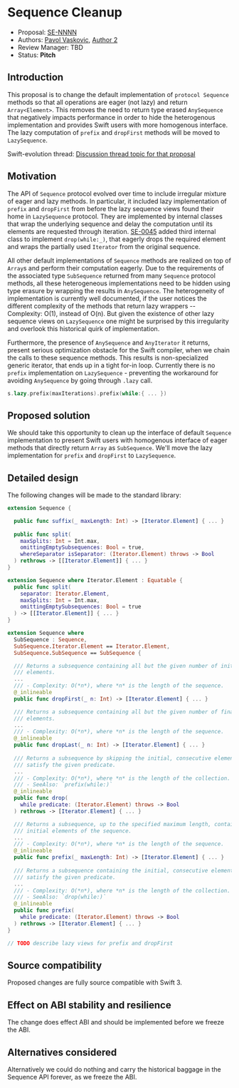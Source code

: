 # Sequence Cleanup

* Proposal: [SE-NNNN](NNNN-SequenceCleanup.md)
* Authors: [Pavol Vaskovic](https://github.com/palimondo), [Author 2](https://github.com/swiftdev)
* Review Manager: TBD
* Status: **Pitch**

## Introduction

This proposal is to change the default implementation of `protocol Sequence` methods so that all operations are eager (not lazy) and return `Array<Element>`. This removes the need to return type erased `AnySequence` that negatively impacts performance in order to hide the heterogenous implementation and provides Swift users with more homogenous interface. The lazy computation of `prefix` and `dropFirst` methods will be moved to `LazySequence`.

Swift-evolution thread: [Discussion thread topic for that proposal](https://lists.swift.org/pipermail/swift-evolution/)

## Motivation

The API of `Sequence` protocol evolved over time to include irregular mixture of eager and lazy methods. In particular, it included lazy implementation of `prefix` and `dropFirst` from before the lazy sequence views found their home in `LazySequence` protocol. They are implemented by internal classes that wrap the underlying sequence and delay the computation until its elements are requested through iteration. [SE-0045](SE-0045.md) added third internal class to implement `drop(while:_)`, that eagerly drops the required element and wraps the partially used `Iterator` from the original sequence. 

All other default implementations of `Sequence` methods are realized on top of `Array`s and perform their computation eagerly. Due to the requirements of the associated type `SubSequence` returned from many `Sequence` protocol methods, all these heterogeneous implementations need to be hidden using type erasure by wrapping the results in `AnySequence`. The heterogeneity of implementation is currently well documented, if the user notices the different complexity of the methods that return lazy wrappers -- Complexity: O(1), instead of O(n). But given the existence of other lazy sequence views on `LazySequence` one might be surprised by this irregularity and overlook this historical quirk of implementation. 

Furthermore, the presence of `AnySequence` and `AnyIterator` it returns, present serious optimization obstacle for the Swift compiler, when we chain the calls to these sequence methods. This results is non-specialized generic iterator, that ends up in a tight for-in loop. Currently there is no `prefix` implementation on `LazySequence` - preventing the workaround for avoiding `AnySequence`  by going through `.lazy` call.

```Swift
s.lazy.prefix(maxIterations).prefix(while:{ ... })
```

## Proposed solution

We should take this opportunity to clean up the interface of default `Sequence` implementation to present Swift users with homogenous interface of eager methods that directly return `Array` as `SubSequence`. We'll move the lazy implementation for `prefix` and `dropFirst` to `LazySequence`.

## Detailed design
The following changes will be made to the standard library:
```Swift
extension Sequence {

  public func suffix(_ maxLength: Int) -> [Iterator.Element] { ... }
  
  public func split(
    maxSplits: Int = Int.max,
    omittingEmptySubsequences: Bool = true,
    whereSeparator isSeparator: (Iterator.Element) throws -> Bool
  ) rethrows -> [[Iterator.Element]] { ... }
}

extension Sequence where Iterator.Element : Equatable {
  public func split(
    separator: Iterator.Element,
    maxSplits: Int = Int.max,
    omittingEmptySubsequences: Bool = true
  ) -> [[Iterator.Element]] { ... }
}

extension Sequence where
  SubSequence : Sequence,
  SubSequence.Iterator.Element == Iterator.Element,
  SubSequence.SubSequence == SubSequence {

  /// Returns a subsequence containing all but the given number of initial
  /// elements.
  ...  
  /// - Complexity: O(*n*), where *n* is the length of the sequence.
  @_inlineable
  public func dropFirst(_ n: Int) -> [Iterator.Element] { ... }

  /// Returns a subsequence containing all but the given number of final
  /// elements.
  ...
  /// - Complexity: O(*n*), where *n* is the length of the sequence.
  @_inlineable
  public func dropLast(_ n: Int) -> [Iterator.Element] { ... }
  
  /// Returns a subsequence by skipping the initial, consecutive elements that
  /// satisfy the given predicate.
  ...
  /// - Complexity: O(*n*), where *n* is the length of the collection.
  /// - SeeAlso: `prefix(while:)`
  @_inlineable
  public func drop(
    while predicate: (Iterator.Element) throws -> Bool
  ) rethrows -> [Iterator.Element] { ... }

  /// Returns a subsequence, up to the specified maximum length, containing the
  /// initial elements of the sequence.
  ...
  /// - Complexity: O(*n*), where *n* is the length of the sequence.
  @_inlineable
  public func prefix(_ maxLength: Int) -> [Iterator.Element] { ... }
  
  /// Returns a subsequence containing the initial, consecutive elements that
  /// satisfy the given predicate.
  ...
  /// - Complexity: O(*n*), where *n* is the length of the collection.
  /// - SeeAlso: `drop(while:)`
  @_inlineable
  public func prefix(
    while predicate: (Iterator.Element) throws -> Bool
  ) rethrows -> [Iterator.Element] { ... }
}

// TODO describe lazy views for prefix and dropFirst
```

## Source compatibility

Proposed changes are fully source compatible with Swift 3.

## Effect on ABI stability and resilience

The change does effect ABI and should be implemented before we freeze the ABI.

## Alternatives considered

Alternatively we could do nothing and carry the historical baggage in the Sequence API forever, as we freeze the ABI.
